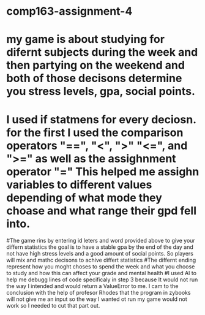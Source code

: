 # comp163-assignment-4
# my game is about studying for difernt subjects during the week and then partying on the weekend  and both of those decisons determine you stress levels, gpa, social points.
# I used if statmens for every deciosn. for the first I used the comparison operators "==", "<", ">" "<=", and ">=" as well as the assighnment operator "=" This helped me assighn variables to different values depending of what mode they choase and what range their gpd fell into.
#The game rins by entering id leters and word provided above to give your differn statistics the goal is to have a stable gpa by the end of the day and not have high stress levels and a good amount of social points. So players will mix and mathc decisons to achive differt statistics
#The differnt ending represent how you moght choses to spend the week and what you choose to study and how this can affect your grade and mental health
#I used AI to help me debugg lines of code specificaly in step 3 because It would not run the way I intended and would return a ValueError to me. I cam to the conclusion with the help of profesor Rhodes that the program in zybooks will not give me an input so the way I wanted ot run my game would not work so I needed to cut that part out.

